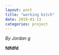 ```yaml
---
layout: post
title: "working bitch"
date: 2019-01-13
categories: project
---
```


*By Jordan g*

<html>
  <head>

  </head>
  <body>
    <p style="margin-top: 0">
      <b>fdfdfd</b>
    </p>
  </body>
</html>
